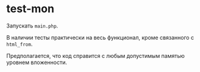 # test-mon

Запускать <code>main.php</code>.

В наличии тесты практически на весь функционал, кроме связанного с <code>html_from</code>.

Предполагается, что код справится с любым допустимым памятью уровнем вложенности.
